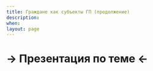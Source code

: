 ```yaml
---
title: Граждане как субъекты ГП (продолжение)
description:
when:
layout: page
---
```


# &rarr; <a id="goToPresentation" target="_blank">Презентация по теме</a> &larr;

<!-- <hr /> -->

<!-- # Задания -->

<!-- ## Задание 1 -->

<!-- Подготовить сравнительную таблицу прав и обязанностей опекуна и попечителя. -->

<!-- ## Задание 2 -->

<!-- По учебнику "Гражданское право: учебник: в 4 т. /отв. ред. Е. А. Суханов. - 2-е -->
<!-- изд. перераб. и доп. - Москва: Статут, 2019" подготовить конспект по темам: -->

<!-- - Патронаж над дееспособными (стр. 160-162); -->
<!-- - Безвестное отсутствие гражданина и признание гражданина умершим (стр. 162-166). -->

<!-- ## Задание 3 -->

<!-- Ознакомиться с пунктами 17-20 Постановления Пленума Верховного Суда РФ от -->
<!-- 23.06.2015 № 25 "О применении судами некоторых положений раздела I части первой -->
<!-- Гражданского кодекса Российской Федерации" ([читать здесь](https://www.consultant.ru/document/cons_doc_LAW_181602/7dfbbad1b07c3c2ecd8579de98dbe8d2675dbc6e/)). -->

<!-- ## Задание 4 -->

<!-- Таблицу заполнить с опорой на Федеральный закон от 26.10.2002 № 127-ФЗ (ред. от -->
<!-- 31.07.2020) "О несостоятельности (банкротстве)" (с изм. и доп., вступ. в силу с -->
<!-- 01.10.2020). -->

<!-- [Файл с таблицей](./Tablitsa.docx) -->

<!-- ## Задание 5 -->

<!-- Заполните схему: -->

<!-- ![](./scheme_bankruptcy.jpg) -->
